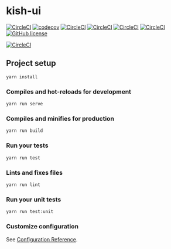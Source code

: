 # kish-ui
[![CircleCI](https://circleci.com/gh/lcxw/kish-ui/tree/master.svg?style=svg)](https://circleci.com/gh/lcxw/kish-ui/tree/master)
[![codecov](https://codecov.io/gh/lcxw/kish-ui/branch/master/graph/badge.svg)](https://codecov.io/gh/lcxw/kish-ui)
[![CircleCI](https://circleci.com/bb/kishw/kish-ui/tree/master.svg?style=svg)](https://circleci.com/bb/kishw/kish-ui/tree/master)
[![CircleCI](https://img.shields.io/github/issues/lcxw/kish-ui.svg)](https://github.com/lcxw/kish-ui)
[![CircleCI](https://img.shields.io/github/forks/lcxw/kish-ui.svg)](https://github.com/lcxw/kish-ui)
[![CircleCI](https://img.shields.io/github/stars/lcxw/kish-ui.svg)](https://github.com/lcxw/kish-ui)
[![GitHub license](https://img.shields.io/github/license/lcxw/kish-ui.svg)](https://github.com/lcxw/kish-ui)

[![CircleCI](https://img.shields.io/twitter/url/https/github.com%2Flcxw%2Fkish-ui.svg)](https://github.com/lcxw/kish-ui)


		
		
## Project setup
```
yarn install
```

### Compiles and hot-reloads for development
```
yarn run serve
```

### Compiles and minifies for production
```
yarn run build
```

### Run your tests
```
yarn run test
```

### Lints and fixes files
```
yarn run lint
```

### Run your unit tests
```
yarn run test:unit
```

### Customize configuration
See [Configuration Reference](https://cli.vuejs.org/config/).
